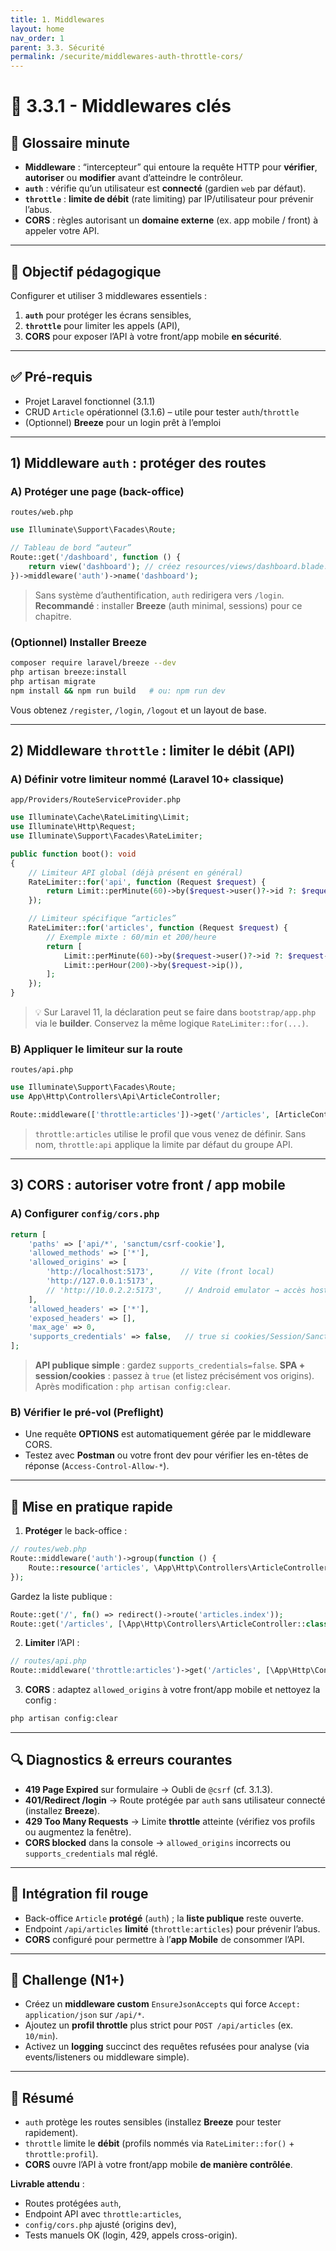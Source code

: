 ```yaml
---
title: 1. Middlewares
layout: home
nav_order: 1
parent: 3.3. Sécurité
permalink: /securite/middlewares-auth-throttle-cors/
---
```


# 📘  3.3.1 - Middlewares clés

## 📒 Glossaire minute
- **Middleware** : “intercepteur” qui entoure la requête HTTP pour **vérifier**, **autoriser** ou **modifier** avant d’atteindre le contrôleur.
- **`auth`** : vérifie qu’un utilisateur est **connecté** (gardien `web` par défaut).
- **`throttle`** : **limite de débit** (rate limiting) par IP/utilisateur pour prévenir l’abus.
- **CORS** : règles autorisant un **domaine externe** (ex. app mobile / front) à appeler votre API.

---

## 🎯 Objectif pédagogique
Configurer et utiliser 3 middlewares essentiels :
1) **`auth`** pour protéger les écrans sensibles,  
2) **`throttle`** pour limiter les appels (API),  
3) **CORS** pour exposer l’API à votre front/app mobile **en sécurité**.

---

## ✅ Pré-requis
- Projet Laravel fonctionnel (3.1.1)
- CRUD `Article` opérationnel (3.1.6) – utile pour tester `auth`/`throttle`
- (Optionnel) **Breeze** pour un login prêt à l’emploi

---

## 1) Middleware `auth` : protéger des routes

### A) Protéger une page (back-office)
`routes/web.php`
```php
use Illuminate\Support\Facades\Route;

// Tableau de bord “auteur”
Route::get('/dashboard', function () {
    return view('dashboard'); // créez resources/views/dashboard.blade.php
})->middleware('auth')->name('dashboard');
````

> Sans système d’authentification, `auth` redirigera vers `/login`.
> **Recommandé** : installer **Breeze** (auth minimal, sessions) pour ce chapitre.

### (Optionnel) Installer Breeze

```bash
composer require laravel/breeze --dev
php artisan breeze:install
php artisan migrate
npm install && npm run build   # ou: npm run dev
```

Vous obtenez `/register`, `/login`, `/logout` et un layout de base.

---

## 2) Middleware `throttle` : limiter le débit (API)

### A) Définir votre limiteur nommé (Laravel 10+ classique)

`app/Providers/RouteServiceProvider.php`

```php
use Illuminate\Cache\RateLimiting\Limit;
use Illuminate\Http\Request;
use Illuminate\Support\Facades\RateLimiter;

public function boot(): void
{
    // Limiteur API global (déjà présent en général)
    RateLimiter::for('api', function (Request $request) {
        return Limit::perMinute(60)->by($request->user()?->id ?: $request->ip());
    });

    // Limiteur spécifique “articles”
    RateLimiter::for('articles', function (Request $request) {
        // Exemple mixte : 60/min et 200/heure
        return [
            Limit::perMinute(60)->by($request->user()?->id ?: $request->ip()),
            Limit::perHour(200)->by($request->ip()),
        ];
    });
}
```

> 💡 Sur Laravel 11, la déclaration peut se faire dans `bootstrap/app.php` via le **builder**. Conservez la même logique `RateLimiter::for(...)`.

### B) Appliquer le limiteur sur la route

`routes/api.php`

```php
use Illuminate\Support\Facades\Route;
use App\Http\Controllers\Api\ArticleController;

Route::middleware(['throttle:articles'])->get('/articles', [ArticleController::class, 'index']);
```

> `throttle:articles` utilise le profil que vous venez de définir.
> Sans nom, `throttle:api` applique la limite par défaut du groupe API.

---

## 3) CORS : autoriser votre front / app mobile

### A) Configurer `config/cors.php`

```php
return [
    'paths' => ['api/*', 'sanctum/csrf-cookie'],
    'allowed_methods' => ['*'],
    'allowed_origins' => [
        'http://localhost:5173',      // Vite (front local)
        'http://127.0.0.1:5173',
        // 'http://10.0.2.2:5173',     // Android emulator → accès host
    ],
    'allowed_headers' => ['*'],
    'exposed_headers' => [],
    'max_age' => 0,
    'supports_credentials' => false,   // true si cookies/Session/Sanctum côté front
];
```

> **API publique simple** : gardez `supports_credentials=false`.
> **SPA + session/cookies** : passez à `true` (et listez précisément vos origins).
> Après modification : `php artisan config:clear`.

### B) Vérifier le pré-vol (Preflight)

* Une requête **OPTIONS** est automatiquement gérée par le middleware CORS.
* Testez avec **Postman** ou votre front dev pour vérifier les en-têtes de réponse (`Access-Control-Allow-*`).

---

## 🧭 Mise en pratique rapide

1. **Protéger** le back-office :

```php
// routes/web.php
Route::middleware('auth')->group(function () {
    Route::resource('articles', \App\Http\Controllers\ArticleController::class)->except(['index']);
});
```

Gardez la liste publique :

```php
Route::get('/', fn() => redirect()->route('articles.index'));
Route::get('/articles', [\App\Http\Controllers\ArticleController::class, 'index'])->name('articles.index');
```

2. **Limiter** l’API :

```php
// routes/api.php
Route::middleware('throttle:articles')->get('/articles', [\App\Http\Controllers\Api\ArticleController::class, 'index']);
```

3. **CORS** : adaptez `allowed_origins` à votre front/app mobile et nettoyez la config :

```bash
php artisan config:clear
```

---

## 🔍 Diagnostics & erreurs courantes

* **419 Page Expired** sur formulaire → Oubli de `@csrf` (cf. 3.1.3).
* **401/Redirect /login** → Route protégée par `auth` sans utilisateur connecté (installez **Breeze**).
* **429 Too Many Requests** → Limite **throttle** atteinte (vérifiez vos profils ou augmentez la fenêtre).
* **CORS blocked** dans la console → `allowed_origins` incorrects ou `supports_credentials` mal réglé.

---

## 🧩 Intégration fil rouge

* Back-office `Article` **protégé** (`auth`) ; la **liste publique** reste ouverte.
* Endpoint `/api/articles` **limité** (`throttle:articles`) pour prévenir l’abus.
* **CORS** configuré pour permettre à l’**app Mobile** de consommer l’API.

---

## 🧪 Challenge (N1+)

* Créez un **middleware custom** `EnsureJsonAccepts` qui force `Accept: application/json` sur `/api/*`.
* Ajoutez un **profil throttle** plus strict pour `POST /api/articles` (ex. `10/min`).
* Activez un **logging** succinct des requêtes refusées pour analyse (via events/listeners ou middleware simple).

---

## 🧾 Résumé

* `auth` protège les routes sensibles (installez **Breeze** pour tester rapidement).
* `throttle` limite le **débit** (profils nommés via `RateLimiter::for()` + `throttle:profil`).
* **CORS** ouvre l’API à votre front/app mobile **de manière contrôlée**.

**Livrable attendu** :

* Routes protégées `auth`,
* Endpoint API avec `throttle:articles`,
* `config/cors.php` ajusté (origins dev),
* Tests manuels OK (login, 429, appels cross-origin).

```
```
